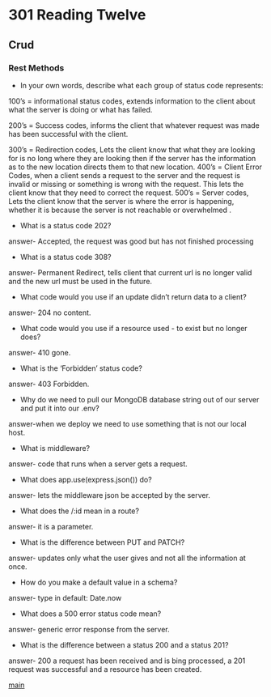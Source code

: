# 301 Reading Twelve

## Crud

### Rest Methods

- In your own words, describe what each group of status code represents:

100’s = informational status codes, extends information to the client about what the server is doing or what has failed.

200’s = Success codes, informs the client that whatever request was made has been successful with the client.

300’s = Redirection codes, Lets the client know that what they are looking for is no long where they are looking then if the server has the information as to the new location directs them to that new location.
400’s = Client Error Codes, when a client sends a request to the server and the request is invalid or missing or something is wrong with the request. This lets the client know that they need to correct the request.
500’s = Server codes, Lets the client know that the server is where the error is happening, whether it is because the server is not reachable or overwhelmed .

- What is a status code 202?

answer- Accepted, the request was good but has not finished processing

- What is a status code 308?

answer- Permanent Redirect, tells client that current url is no longer valid and the new url must be used in the future.

- What code would you use if an update didn’t return data to a client?

answer- 204 no content.

- What code would you use if a resource used - to exist but no longer does?

answer- 410 gone.

- What is the ‘Forbidden’ status code?

answer- 403 Forbidden.

- Why do we need to pull our MongoDB database string out of our server and put it into our .env?

answer-when we deploy we need to use something that is not our local host. 

- What is middleware?

answer- code that runs when a server gets a request.

- What does app.use(express.json()) do?

answer- lets the middleware json be accepted by the server.

- What does the /:id mean in a route?

answer- it is a parameter.

- What is the difference between PUT and PATCH?

answer- updates only what the user gives and not all the information at once.

- How do you make a default value in a schema?

answer- type in default: Date.now

- What does a 500 error status code mean?

answer- generic error response from the server.

- What is the difference between a status 200 and a status 201?

answer- 200 a request has been received and is bing processed, a 201 request was successful and a resource has been created.

[main](README.md)
